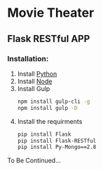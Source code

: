 # Movie Theater
## Flask RESTful APP

### Installation:
1. Install [Python](https://www.python.org/downloads/)
1. Install [Node](https://nodejs.org/en/)
1. Install Gulp 
    ```bash
    npm install gulp-cli -g
    npm install gulp -D
    ```
1. Install the requirments
    ``` bash
    pip install Flask
    pip install Flask-RESTful
    pip install Py-Mongo==2.8
    ```

To Be Continued...